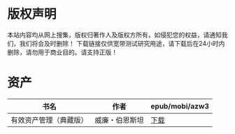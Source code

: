 # 版权声明

本站内容均从网上搜集，版权归著作人及版权方所有，如侵犯您的权益，请通知我们，我们将会及时删除！ 下载链接仅供宽带测试研究用途，请下载后在24小时内删除，请勿用于商业目的。请支持正版！

# 资产

| 书名 | 作者 | epub/mobi/azw3 |
| --- | --- | --- |
| 有效资产管理（典藏版） | 威廉・伯恩斯坦 | [下载](https://url89.ctfile.com/f/31084289-1357050817-90e273?p=8866) |
